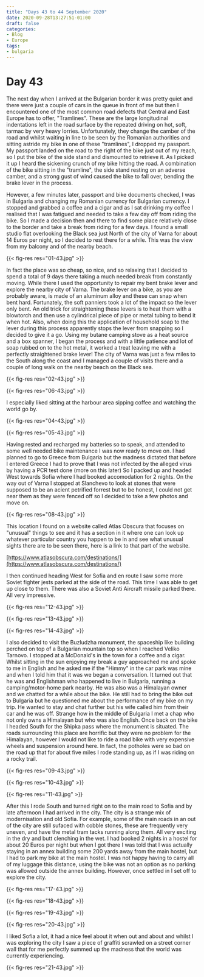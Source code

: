 ```yaml
---
title: "Days 43 to 44 September 2020"
date: 2020-09-28T13:27:51-01:00
draft: false
categories:
- Blog
- Europe
tags:
- bulgaria
---
```


# Day 43

The next day when I arrived at the Bulgarian border it was pretty quiet and there were just a couple of cars in the queue in front of me but then I encountered one of the most common road defects that Central and East Europe has to offer, "Tramlines". These are the large longitudinal indentations left in the road surface by the repeated driving on hot, soft, tarmac by very heavy lorries. Unfortunately, they change the camber of the road and whilst waiting in line to be seen by the Romanian authorities and sitting astride my bike in one of these "tramlines", I dropped my passport. My passport landed on the road to the right of the bike just out of my reach, so I put the bike of the side stand and dismounted to retrieve it. As I picked it up I heard the sickening crunch of my bike hitting the road. A combination of the bike sitting in the "tramline", the side stand resting on an adverse camber, and a strong gust of wind caused the bike to fall over, bending the brake lever in the process. 

However, a few minutes later, passport and bike documents checked, I was in Bulgaria and changing my Romanian currency for Bulgarian currency. I stopped and grabbed a coffee and a cigar and as I sat drinking my coffee I realised that I was fatigued and needed to take a few day off from riding the bike. So I made a decision then and there to find some place relatively close to the border and take a break from riding for a few days. I found a small studio flat overlooking the Black sea just North of the city of Varna for about 14 Euros per night, so I decided to rest there for a while. This was the view from my balcony and of the nearby beach.

{{< fig-res res="01-43.jpg" >}}

<!--more-->

In fact the place was so cheap, so nice, and so relaxing that I decided to spend a total of 9 days there taking a much needed break from constantly moving. While there I used the opportunity to repair my bent brake lever and explore the nearby city of Varna. The brake lever on a bike, as you are probably aware, is made of an aluminum alloy and these can snap when bent hard. Fortunately, the soft panniers took a lot of the impact so the lever only bent. An old trick for straightening these levers is to heat them with a blowtorch and then use a cylindrical piece of pipe or metal tubing to bend it when hot. Also, when doing this the application of household soap to the lever during this process apparently stops the lever from snapping so I decided to give it a go. Using my butane camping stove as a heat source and a box spanner, I began the process and with a little patience and lot of soap rubbed on to the hot metal, it worked a treat leaving me with a perfectly straightened brake lever! The city of Varna was just a few miles to the South along the coast and I managed a couple of visits there and a couple of long walk on the nearby beach on the Black sea. 

{{< fig-res res="02-43.jpg" >}}

{{< fig-res res="06-43.jpg" >}}

I especially liked sitting at the harbour area sipping coffee and watching the world go by. 

{{< fig-res res="04-43.jpg" >}}

{{< fig-res res="05-43.jpg" >}}

Having rested and recharged my batteries so to speak, and attended to some well needed bike maintenance I was now ready to move on. I had planned to go to Greece from Bulgaria but the madness dictated that before I entered Greece I had to prove that I was not infected by the alleged virus by having a PCR test done (more on this later) So I packed up and headed West towards Sofia where I had booked accomodation for 2 nights. On the way out of Varna I stopped at Slanchevo to look at stones that were supposed to be an acient petrified forrest but to be honest, I could not get near them as they were fenced off so I decided to take a few photos and move on.

{{< fig-res res="08-43.jpg" >}}

This location I found on a website called Atlas Obscura that focuses on "unusual" things to see and it has a section in it where one can look up whatever particular country you happen to be in and see what unusual sights there are to be seen there, here is a link to that part of the website. 

[https://www.atlasobscura.com/destinations/](https://www.atlasobscura.com/destinations/)

I then continued heading West for Sofia and en route I saw some more Soviet fighter jests parked at the side of the road. This time I was able to get up close to them. There was also a Soviet Anti Aircraft missile parked there. All very impressive.

{{< fig-res res="12-43.jpg" >}}

{{< fig-res res="13-43.jpg" >}}

{{< fig-res res="14-43.jpg" >}}

I also decided to visit the Buzludzha monument, the spaceship like building perched on top of a Bulgarian mountain top so when I reached Veliko Tarnovo. I stopped at a McDonald's in the town for a coffee and a cigar. Whilst sitting in the sun enjoying my break a guy approached me and spoke to me in English and he asked me if the "Himmy" in the car park was mine and when I told him that it was we began a conversation. It turned out that he was and Englishman who happened to live in Bulgaria, running a camping/motor-home park nearby. He was also was a Himalayan owner and we chatted for a while about the bike. He still had to bring the bike out to Bulgaria but he questioned me about the performance of my bike on my trip. He wanted to stay and chat further but his wife called him from their car and he was off. Strange how in the middle of Bulgaria I met a chap who not only owns a Himalayan but who was also English. Once back on the bike I headed South for the Shipka pass where the monument is situated. The roads surrounding this place are horrific but they were no problem for the Himalayan, however I would not like to ride a road bike with very expensive wheels and suspension around here. In fact, the potholes were so bad on the road up that for about five miles I rode standing up, as if I was riding on a rocky trail.

{{< fig-res res="09-43.jpg" >}}

{{< fig-res res="10-43.jpg" >}}

{{< fig-res res="11-43.jpg" >}}

After this I rode South and turned right on to the main road to Sofia and by late afternoon I had arrived in the city. The city is a strange mix of modernisation and old Sofia. For example, some of the main roads in an out of the city are still sufaced with cobble stones, these are frequently very uneven, and have the metal tram tacks running along them. All very exciting in the dry and butt clenching in the wet. I had booked 2 nights in a hostel for about 20 Euros per night but when I got there I was told that I was actually staying in an annex building some 200 yards away from the main hostel, but I had to park my bike at the main hostel. I was not happy having to carry all of my luggage this distance, using the bike was not an option as no parking was allowed outside the annex building. However, once settled in I set off to explore the city.

{{< fig-res res="17-43.jpg" >}}

{{< fig-res res="18-43.jpg" >}}

{{< fig-res res="19-43.jpg" >}}

{{< fig-res res="20-43.jpg" >}}

I liked Sofia a lot, it had a nice feel about it when out and about and whilst I was exploring the city I saw a piece of graffiti scrawled on a street corner wall that for me perfectly summed up the madness that the world was currently experiencing.

{{< fig-res res="21-43.jpg" >}}